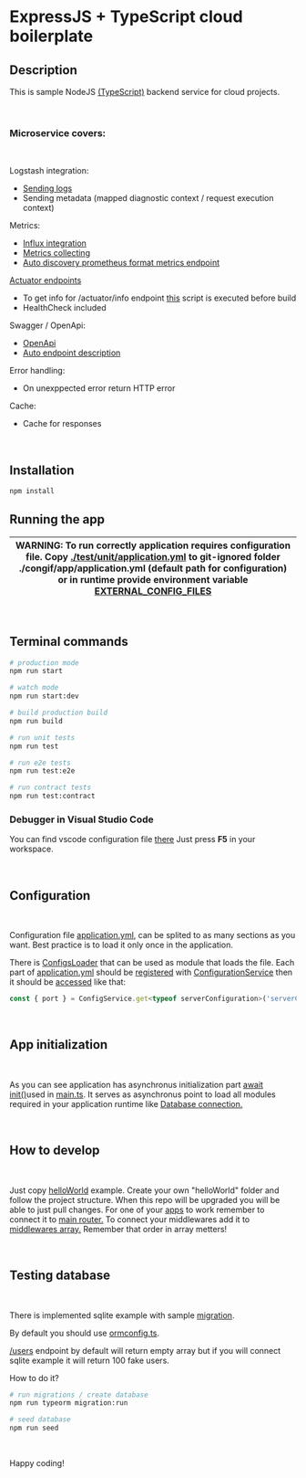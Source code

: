 # ExpressJS + TypeScript cloud boilerplate

## Description

This is sample NodeJS [(TypeScript)](https://www.typescriptlang.org/) backend service for cloud projects.

<br />

### Microservice covers:

<br />

Logstash integration:

* [Sending logs](src/modules/logger/logger.service.ts)
* Sending metadata (mapped diagnostic context / request execution context)

Metrics:
* [Influx integration](./src/modules/directSendMetrics/direct-send-metrics.service.ts)
* [Metrics collecting](./src/modules/metrics/metrics.service.ts)
* [Auto discovery prometheus format metrics endpoint](./src/apps/core/middlewares/metrics.ts)

[Actuator endpoints](./src/apps/core/middlewares/actuator.ts)
* To get info for /actuator/info endpoint [this](scripts/gitRepoInfo.ts) script is executed before build
* HealthCheck included

Swagger / OpenApi:
* [OpenApi](./src/apps/core/middlewares/openApi.ts)
* [Auto endpoint description](./src/apps/core/middlewares/metrics.ts)

Error handling:
* On unexppected error return HTTP error

Cache:
* Cache for responses

<br />

## Installation

```bash
npm install
```

## Running the app

| **WARNING:** To run correctly application requires configuration file. Copy [./test/unit/application.yml](./test/unit/application.yml) to git-ignored folder **./congif/app/application.yml** (default path for configuration) or in runtime provide environment variable [EXTERNAL_CONFIG_FILES](./src/modules/config/utils/load-configs.ts) |
| --- |

<br />

## Terminal commands

```bash
# production mode
npm run start

# watch mode
npm run start:dev

# build production build
npm run build

# run unit tests
npm run test

# run e2e tests
npm run test:e2e

# run contract tests
npm run test:contract
```

### Debugger in Visual Studio Code
You can find vscode configuration file [there](./.vscode/launch.json)
Just press **F5** in your workspace.

<br />

## Configuration
<br />

Configuration file [application.yml](./test/unit/application.yml), can be splited to as many sections as you want. Best practice is to load it only once in the application.

There is [ConfigsLoader](./src/modules/config/utils/load-configs.ts) that can be used as module that loads the file.
Each part of [application.yml](./test/unit/application.yml) should be [registered](configs/server.config.ts) with [ConfigurationService](src/modules/config/config.service.ts) then it should be [accessed](./src/main.ts) like that:
```js
const { port } = ConfigService.get<typeof serverConfiguration>('serverConfiguration');
```

<br />

## App initialization
<br />

As you can see application has asynchronus initialization part [await init()](./src/init/index.ts)used in [main.ts](./src/main.ts). It serves as asynchronus point to load all modules required in your application runtime like [Database connection.](./src/init/dbConnection.ts)

<br />

## How to develop
<br />

Just copy [helloWorld](./src/apps/helloWorld) example. Create your own "helloWorld" folder and follow the project structure. When this repo will be upgraded you will be able to just pull changes. For one of your [apps](./src/apps) to work remember to connect it to [main router.](./src/routes/router.ts) To connect your middlewares add it to [middlewares array.](./src/apps/app.ts) Remember that order in array metters!

<br />

## Testing database
<br />

There is implemented sqlite example with sample [migration](src/resources/db/migrations/1608163413451-Init.ts).

By default you should use [ormconfig.ts](./ormconfig.ts).

[/users](http://localhost:8080/users) endpoint by default will return empty array but if you will connect sqlite example it will return 100 fake users.

How to do it?

```bash
# run migrations / create database
npm run typeorm migration:run

# seed database
npm run seed
```

<br />

Happy coding!
